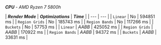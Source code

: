 ***CPU*** - *AMD Ryzen 7 5800h*

| ***Render Mode*** | ***Optimizations*** | ***Time*** |
| --- | --- |
| `Linear` | No | 594851 ms |
| `Region Grids` | No | 185743 ms |
| `Region Bands` | No | 117266 ms |
| `Buckets` | No | 57753 ms |
| `Linear` | *AABB* | 425052 ms |
| `Region Grids` | *AABB* | 170922 ms |
| `Region Bands` | *AABB* | 94372  ms |
| `Buckets` | *AABB* | 33631 ms |
